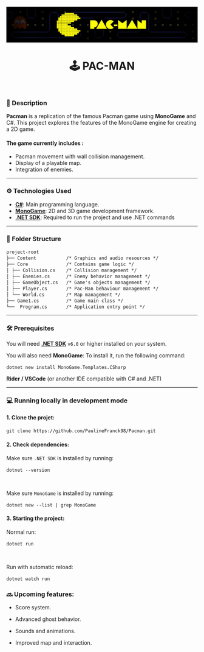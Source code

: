 ![](/banner-pacman.png)

<h1 align="center">🕹️ PAC-MAN</h1>

<br/>

### 📃 Description

__Pacman__ is a replication of the famous Pacman game using __MonoGame__ and C#. This project explores the features of the MonoGame engine for creating a 2D game.

#### The game currently includes :

* Pacman movement with wall collision management.
* Display of a playable map.
* Integration of enemies.
  
---

### ⚙️ Technologies Used

* __[C#](https://learn.microsoft.com/fr-fr/dotnet/csharp/)__:  Main programming language.
* __[MonoGame](https://monogame.net/)__: 2D and 3D game development framework.
* __[.NET SDK](https://dotnet.microsoft.com/en-us/)__:  Required to run the project and use .NET commands

---

### 📁 Folder Structure
```
project-root
├── Content           /* Graphics and audio resources */
├── Core              /* Contains game logic */
│ ├── Collision.cs    /* Collision management */
│ ├── Enemies.cs      /* Enemy behavior management */
│ ├── GameObject.cs   /* Game's objects management */
│ ├── Player.cs       /* Pac-Man behaviour management */
│ └── World.cs        /* Map management */
├── Game1.cs          /* Game main class */
└──  Program.cs       /* Application entry point */
```
---

### 🛠️ Prerequisites

You will need  __[.NET SDK](https://dotnet.microsoft.com/en-us/)__  `v6.0` or higher installed on your system.

You will also need __MonoGame__: To install it, run the following command:  
```
dotnet new install MonoGame.Templates.CSharp
```
__Rider / VSCode__ (or another IDE compatible with C# and .NET)

---

### 💻 Running locally in development mode


#### 1. __Clone the projet:__
   
```
git clone https://github.com/PaulineFranck98/Pacman.git
```


#### 2. __Check dependencies:__

Make sure `.NET SDK` is installed by running:
```
dotnet --version
```

<br/>

Make sure `MonoGame` is installed by running:
```
dotnet new --list | grep MonoGame
```

#### 3. __Starting the project:__

Normal run: 
```
dotnet run
```
<br/>

Run with automatic reload: 
```
dotnet watch run
```

### 🔜 Upcoming features:

* Score system.

* Advanced ghost behavior.

* Sounds and animations.

* Improved map and interaction.


